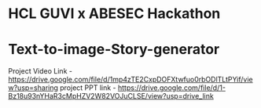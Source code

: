 # HCL GUVI x ABESEC Hackathon
# Text-to-image-Story-generator
Project Video Link - https://drive.google.com/file/d/1mp4zTE2CxpDOFXtwfuo0rbODlTLtPYif/view?usp=sharing
project PPT link - https://drive.google.com/file/d/1-Bz18u93nYHaR3cMpHZV2W82VOJuCLSE/view?usp=drive_link
